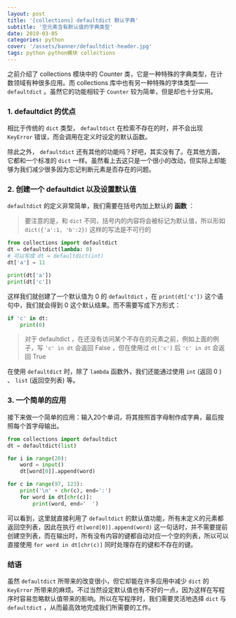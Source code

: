 ```yaml
---
layout: post
title: '[collections] defaultdict 默认字典'
subtitle: '空元素含有默认值的字典类型'
date: 2019-03-05
categories: python
cover: '/assets/banner/defaultdict-header.jpg'
tags: python python模块 collections
---
```


之前介绍了 collections 模块中的 Counter 类，它是一种特殊的字典类型，在计数领域有种很多应用。而 collections 库中也有另一种特殊的字体类型—— `defaultdict` 。虽然它的功能相较于 `Counter` 较为简单，但是却也十分实用。

### 1. defaultdict 的优点

相比于传统的 `dict` 类型， `defaultdict` 在检索不存在的时，并不会出现 `KeyError` 错误，而会调用在定义时设定的默认函数。

除此之外， `defaultdict` 还有其他的功能吗？好吧，其实没有了。在其他方面，它都和一个标准的 `dict` 一样。虽然看上去这只是一个很小的改动，但实际上却能够为我们减少很多因为忘记判断元素是否存在的问题。

### 2. 创建一个 defaultdict 以及设置默认值

`defaultdict` 的定义非常简单，我们需要在括号内加上默认的 **函数** ：

> 要注意的是，和 `dict` 不同，括号内的内容将会被标记为默认值，所以形如 `dict({'a':1, 'b':2})` 这样的写法是不可行的

```python
from collections import defaultdict
dt = defaultdict(lambda: 0)
# 可以写成 dt = defaultdict(int)
dt['a'] = 11

print(dt['a'])
print(dt['c'])
```

这样我们就创建了一个默认值为 0 的 `defaultdict` ，在 `print(dt['c'])` 这个语句中，我们就会得到 0 这个默认结果。而不需要写成下方形式：

```python
if 'c' in dt:
    print(0)
```

> 对于 defaultdict ，在还没有访问某个不存在的元素之前，例如上面的例子，写 `'c' in dt` 会返回 False ，但在使用过 `dt['c']` 后 `'c' in dt` 会返回 True

在使用 `defaultdict` 时，除了 `lambda` 函数外，我们还能通过使用 `int` (返回 0 ) 、 `list` (返回空列表) 等。

### 3. 一个简单的应用

接下来做一个简单的应用：输入20个单词，将其按照首字母制作成字典，最后按照每个首字母输出。

```python
from collections import defaultdict
dt = defaultdict(list)

for i in range(20):
    word = input()
    dt[word[0]].append(word)

for c in range(97, 123):
    print('\n' + chr(c), end=':')
    for word in dt[chr(c)]:
        print(word, end='  ')
```

可以看到，这里就直接利用了 `defaultdict` 的默认值功能，所有未定义的元素都返回空列表，因此在执行 `dt[word[0]].append(word)` 这一句话时，并不需要提前创建空列表，而在输出时，所有没有内容的键都自动对应一个空的列表，所以可以直接使用 `for word in dt[chr(c)]` 同时处理存在的键和不存在的键。

### 结语

虽然 `defaultdict` 所带来的改变很小，但它却能在许多应用中减少 `dict` 的 `KeyError` 所带来的麻烦。不过当然设定默认值也有不好的一点，因为这样在写程序时容易忽略默认值带来的影响。所以在写程序时，我们需要灵活地选择 `dict` 与 `defaultdict` ，从而最高效地完成我们所需要的工作。
